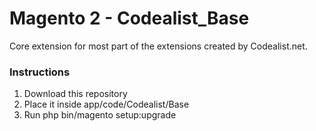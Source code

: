 # Magento 2 - Codealist_Base
Core extension for most part of the extensions created by Codealist.net.

### Instructions
1. Download this repository
2. Place it inside app/code/Codealist/Base
3. Run php bin/magento setup:upgrade

